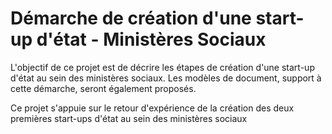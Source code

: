 # Démarche de création d'une start-up d'état - Ministères Sociaux
L'objectif de ce projet est de décrire les étapes de création d'une start-up d'état au sein des ministères sociaux.
Les modèles de document, support à cette démarche, seront également proposés.

Ce projet s'appuie sur le retour d'expérience de la création des deux premières start-ups d'état au sein des ministères sociaux 
